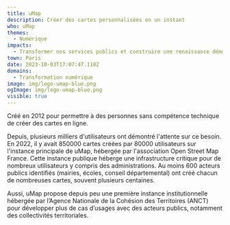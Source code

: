 ```yaml
---
title: uMap
description: Créer des cartes personnalisées en un instant
who: uMap
themes:
  - Numérique
impacts:
  - Transformer nos services publics et construire une renaissance démocratique
town: Paris
date: 2023-10-03T17:07:47.110Z
domains:
  - Transformation numérique
image: img/logo-umap-blue.png
ogImage: img/logo-umap-blue.png
visible: true
---
```

Créé en 2012 pour permettre à des personnes sans compétence technique de créer des cartes en ligne.

Depuis, plusieurs milliers d'utilisateurs ont démontré l'attente sur ce besoin. En 2022, il y avait 850000 cartes créées par 80000 utilisateurs sur l'instance principale de uMap, hébergée par l'association Open Street Map France. Cette instance publique héberge une infrastructure critique pour de nombreux utilisateurs y compris des administrations. Au moins 600 acteurs publics identifiés (mairies, écoles, conseil départemental) ont créé chacun de nombreuses cartes, souvent plusieurs centaines.

Aussi, uMap propose depuis peu une première instance institutionnelle hébergée par l’Agence Nationale de la Cohésion des Territoires (ANCT) pour développer plus de cas d’usages avec des acteurs publics, notamment des collectivités territoriales.